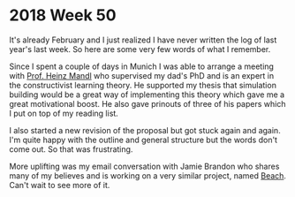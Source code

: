 # 2018 Week 50

It's already February and I just realized I have never written the log of last year's last week. So here are some very few words of what I remember.

Since I spent a couple of days in Munich I was able to arrange a meeting with [Prof. Heinz Mandl][mandl] who supervised my dad's PhD and is an expert in the constructivist learning theory. He supported my thesis that simulation building would be a great way of implementing this theory which gave me a great motivational boost. He also gave prinouts of three of his papers which I put on top of my reading list.

I also started a new revision of the proposal but got stuck again and again. I'm quite happy with the outline and general structure but the words don't come out. So that was frustrating.

More uplifting was my email conversation with Jamie Brandon who shares many of my believes and is working on a very similar project, named [Beach]. Can't wait to see more of it.

[mandl]: http://www.psy.lmu.de/edu/persons/emeriti/mandl-heinz/index.html
[Beach]: https://nearthespeedoflight.com/beach/
#